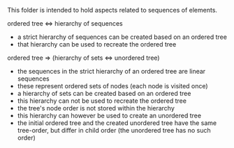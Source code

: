 
This folder is intended to hold aspects related to sequences of elements.

ordered tree <=> hierarchy of sequences

* a strict hierarchy of sequences can be created based on an ordered tree
* that hierarchy can be used to recreate the ordered tree

ordered tree => (hierarchy of sets <=> unordered tree)

* the sequences in the strict hierarchy of an ordered tree are linear sequences
* these represent ordered sets of nodes (each node is visited once)
* a hierarchy of sets can be created based on an ordered tree
* this hierarchy can not be used to recreate the ordered tree
* the tree's node order is not stored within the hierarchy
* this hierarchy can however be used to create an unordered tree
* the initial ordered tree and the created unordered tree have the same
  tree-order, but differ in child order (the unordered tree has no such order)
